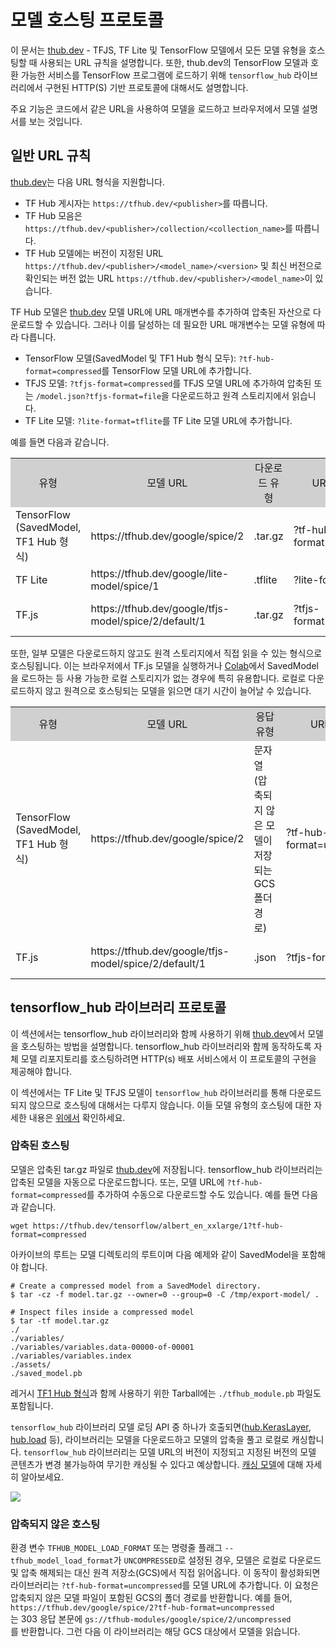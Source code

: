 <!--* freshness: { owner: 'maringeo' reviewed: '2021-12-13' review_interval: '6 months'} *-->

# 모델 호스팅 프로토콜

이 문서는 [thub.dev](https://tfhub.dev) - TFJS, TF Lite 및 TensorFlow 모델에서 모든 모델 유형을 호스팅할 때 사용되는 URL 규칙을 설명합니다. 또한, <a>thub.dev</a>의 TensorFlow 모델과 호환 가능한 서비스를 TensorFlow 프로그램에 로드하기 위해 <code>tensorflow_hub</code> 라이브러리에서 구현된 HTTP(S) 기반 프로토콜에 대해서도 설명합니다.

주요 기능은 코드에서 같은 URL을 사용하여 모델을 로드하고 브라우저에서 모델 설명서를 보는 것입니다.

## 일반 URL 규칙

[thub.dev](https://tfhub.dev)는 다음 URL 형식을 지원합니다.

- TF Hub 게시자는 `https://tfhub.dev/<publisher>`를 따릅니다.
- TF Hub 모음은 `https://tfhub.dev/<publisher>/collection/<collection_name>`를 따릅니다.
- TF Hub 모델에는 버전이 지정된 URL `https://tfhub.dev/<publisher>/<model_name>/<version>` 및 최신 버전으로 확인되는 버전 없는 URL `https://tfhub.dev/<publisher>/<model_name>`이 있습니다.

TF Hub 모델은 [thub.dev](https://tfhub.dev) 모델 URL에 URL 매개변수를 추가하여 압축된 자산으로 다운로드할 수 있습니다. 그러나 이를 달성하는 데 필요한 URL 매개변수는 모델 유형에 따라 다릅니다.

- TensorFlow 모델(SavedModel 및 TF1 Hub 형식 모두): `?tf-hub-format=compressed`를 TensorFlow 모델 URL에 추가합니다.
- TFJS 모델: `?tfjs-format=compressed`를 TFJS 모델 URL에 추가하여 압축된 또는 `/model.json?tfjs-format=file`을 다운로드하고 원격 스토리지에서 읽습니다.
- TF Lite 모델: `?lite-format=tflite`를 TF Lite 모델 URL에 추가합니다.

예를 들면 다음과 같습니다.

<table style="width: 100%;">
  <tr style="text-align: center">
    <col style="width: 10%">
    <col style="width: 20%">
    <col style="width: 15%">
    <col style="width: 30%">
    <col style="width: 25%">
    <td style="text-align: center; background-color: #D0D0D0">유형</td>
    <td style="text-align: center; background-color: #D0D0D0">모델 URL</td>
    <td style="text-align: center; background-color: #D0D0D0">다운로드 유형</td>
    <td style="text-align: center; background-color: #D0D0D0">URL 매개변수</td>
    <td style="text-align: center; background-color: #D0D0D0">다운로드 URL</td>
  </tr>
  <tr>
    <td>TensorFlow (SavedModel, TF1 Hub 형식)</td>
    <td>https://tfhub.dev/google/spice/2</td>
    <td>.tar.gz</td>
    <td>?tf-hub-format=compressed</td>
    <td>https://tfhub.dev/google/spice/2?tf-hub-format=compressed</td>
  </tr>
  <tr>
    <td>TF Lite</td>
    <td>https://tfhub.dev/google/lite-model/spice/1</td>
    <td>.tflite</td>
    <td>?lite-format=tflite</td>
    <td>https://tfhub.dev/google/lite-model/spice/1?lite-format=tflite</td>
  </tr>
  <tr>
    <td>TF.js</td>
    <td>https://tfhub.dev/google/tfjs-model/spice/2/default/1</td>
    <td>.tar.gz</td>
    <td>?tfjs-format=compressed</td>
    <td>https://tfhub.dev/google/tfjs-model/spice/2/default/1?tfjs-format=compressed</td>
  </tr>
</table>

또한, 일부 모델은 다운로드하지 않고도 원격 스토리지에서 직접 읽을 수 있는 형식으로 호스팅됩니다. 이는 브라우저에서 TF.js 모델을 실행하거나 [Colab](https://colab.research.google.com/)에서 SavedModel을 로드하는 등 사용 가능한 로컬 스토리지가 없는 경우에 특히 유용합니다. 로컬로 다운로드하지 않고 원격으로 호스팅되는 모델을 읽으면 대기 시간이 늘어날 수 있습니다.

<table style="width: 100%;">
  <tr style="text-align: center">
    <col style="width: 10%">
    <col style="width: 20%">
    <col style="width: 15%">
    <col style="width: 30%">
    <col style="width: 25%">
    <td style="text-align: center; background-color: #D0D0D0">유형</td>
    <td style="text-align: center; background-color: #D0D0D0">모델 URL</td>
    <td style="text-align: center; background-color: #D0D0D0">응답 유형</td>
    <td style="text-align: center; background-color: #D0D0D0">URL 매개변수</td>
    <td style="text-align: center; background-color: #D0D0D0">요청 URL</td>
  </tr>
  <tr>
    <td>TensorFlow (SavedModel, TF1 Hub 형식)</td>
    <td>https://tfhub.dev/google/spice/2</td>
    <td>문자열(압축되지 않은 모델이 저장되는 GCS 폴더 경로)</td>
    <td>?tf-hub-format=uncompressed</td>
    <td>https://tfhub.dev/google/spice/2?tf-hub-format=uncompressed</td>
  </tr>
  <tr>
    <td>TF.js</td>
    <td>https://tfhub.dev/google/tfjs-model/spice/2/default/1</td>
    <td>.json</td>
    <td>?tfjs-format=file</td>
    <td>https://tfhub.dev/google/tfjs-model/spice/2/default/1/model.json?tfjs-format=file</td>
  </tr>
</table>

## tensorflow_hub 라이브러리 프로토콜

이 섹션에서는 tensorflow_hub 라이브러리와 함께 사용하기 위해 [thub.dev](https://tfhub.dev)에서 모델을 호스팅하는 방법을 설명합니다. tensorflow_hub 라이브러리와 함께 동작하도록 자체 모델 리포지토리를 호스팅하려면 HTTP(s) 배포 서비스에서 이 프로토콜의 구현을 제공해야 합니다.

이 섹션에서는 TF Lite 및 TFJS 모델이 `tensorflow_hub` 라이브러리를 통해 다운로드되지 않으므로 호스팅에 대해서는 다루지 않습니다. 이들 모델 유형의 호스팅에 대한 자세한 내용은 [위에서](#general-url-conventions) 확인하세요.

### 압축된 호스팅

모델은 압축된 tar.gz 파일로 [thub.dev](https://tfhub.dev)에 저장됩니다. tensorflow_hub 라이브러리는 압축된 모델을 자동으로 다운로드합니다. 또는, 모델 URL에 `?tf-hub-format=compressed`를 추가하여 수동으로 다운로드할 수도 있습니다. 예를 들면 다음과 같습니다.

```shell
wget https://tfhub.dev/tensorflow/albert_en_xxlarge/1?tf-hub-format=compressed
```

아카이브의 루트는 모델 디렉토리의 루트이며 다음 예제와 같이 SavedModel을 포함해야 합니다.

```shell
# Create a compressed model from a SavedModel directory.
$ tar -cz -f model.tar.gz --owner=0 --group=0 -C /tmp/export-model/ .

# Inspect files inside a compressed model
$ tar -tf model.tar.gz
./
./variables/
./variables/variables.data-00000-of-00001
./variables/variables.index
./assets/
./saved_model.pb
```

레거시 [TF1 Hub 형식](https://www.tensorflow.org/hub/tf1_hub_module)과 함께 사용하기 위한 Tarball에는 `./tfhub_module.pb` 파일도 포함됩니다.

`tensorflow_hub` 라이브러리 모델 로딩 API 중 하나가 호출되면([hub.KerasLayer](https://www.tensorflow.org/hub/api_docs/python/hub/KerasLayer), [hub.load](https://www.tensorflow.org/hub/api_docs/python/hub/load) 등), 라이브러리는 모델을 다운로드하고 모델의 압축을 풀고 로컬로 캐싱합니다. `tensorflow_hub` 라이브러리는 모델 URL의 버전이 지정되고 지정된 버전의 모델 콘텐츠가 변경 불가능하여 무기한 캐싱될 수 있다고 예상합니다. [캐싱 모델](caching.md)에 대해 자세히 알아보세요.

![](https://raw.githubusercontent.com/tensorflow/hub/master/docs/images/library_download_cache.png)

### 압축되지 않은 호스팅

환경 변수 `TFHUB_MODEL_LOAD_FORMAT` 또는 명령줄 플래그 `--tfhub_model_load_format`가 `UNCOMPRESSED`로 설정된 경우, 모델은 로컬로 다운로드 및 압축 해제되는 대신 원격 저장소(GCS)에서 직접 읽어옵니다. 이 동작이 활성화되면 라이브러리는 `?tf-hub-format=uncompressed`를 모델 URL에 추가합니다. 이 요청은 압축되지 않은 모델 파일이 포함된 GCS의 폴더 경로를 반환합니다. 예를 들어, <br>`https://tfhub.dev/google/spice/2?tf-hub-format=uncompressed`<br>는 303 응답 본문에 `gs://tfhub-modules/google/spice/2/uncompressed`<br>를 반환합니다. 그런 다음 이 라이브러리는 해당 GCS 대상에서 모델을 읽습니다.
